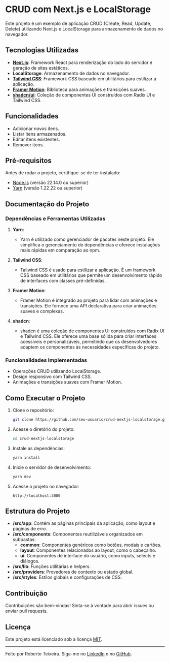 # CRUD com Next.js e LocalStorage

Este projeto é um exemplo de aplicação CRUD (Create, Read, Update, Delete) utilizando Next.js e LocalStorage para armazenamento de dados no navegador.

## Tecnologias Utilizadas

- **[Next.js](https://nextjs.org/)**: Framework React para renderização do lado do servidor e geração de sites estáticos.
- **LocalStorage**: Armazenamento de dados no navegador.
- **[Tailwind CSS](https://tailwindcss.com/)**: Framework CSS baseado em utilitários para estilizar a aplicação.
- **[Framer Motion](https://www.framer.com/motion/)**: Biblioteca para animações e transições suaves.
- **[shadcn/ui](https://ui.shadcn.dev/)**: Coleção de componentes UI construídos com Radix UI e Tailwind CSS.

## Funcionalidades

- Adicionar novos itens.
- Listar itens armazenados.
- Editar itens existentes.
- Remover itens.

## Pré-requisitos

Antes de rodar o projeto, certifique-se de ter instalado:

- [Node.js](https://nodejs.org/) (versão 22.14.0 ou superior)
- [Yarn](https://classic.yarnpkg.com/lang/en/) (versão 1.22.22 ou superior)

## Documentação do Projeto

### Dependências e Ferramentas Utilizadas

1. **Yarn**:

   - Yarn é utilizado como gerenciador de pacotes neste projeto. Ele simplifica o gerenciamento de dependências e oferece instalações mais rápidas em comparação ao npm.

2. **Tailwind CSS**:

   - Tailwind CSS é usado para estilizar a aplicação. É um framework CSS baseado em utilitários que permite um desenvolvimento rápido de interfaces com classes pré-definidas.

3. **Framer Motion**:

   - Framer Motion é integrado ao projeto para lidar com animações e transições. Ele fornece uma API declarativa para criar animações suaves e complexas.

4. **shadcn**:

   - shadcn é uma coleção de componentes UI construídos com Radix UI e Tailwind CSS. Ele oferece uma base sólida para criar interfaces acessíveis e personalizáveis, permitindo que os desenvolvedores adaptem os componentes às necessidades específicas do projeto.

### Funcionalidades Implementadas

- Operações CRUD utilizando LocalStorage.
- Design responsivo com Tailwind CSS.
- Animações e transições suaves com Framer Motion.

## Como Executar o Projeto

1. Clone o repositório:
   ```bash
   git clone https://github.com/seu-usuario/crud-nextjs-localstorage.git
   ```
2. Acesse o diretório do projeto:
   ```bash
   cd crud-nextjs-localstorage
   ```
3. Instale as dependências:
   ```bash
   yarn install
   ```
4. Inicie o servidor de desenvolvimento:
   ```bash
   yarn dev
   ```
5. Acesse o projeto no navegador:
   ```
   http://localhost:3000
   ```

## Estrutura do Projeto

- **/src/app**: Contém as páginas principais da aplicação, como layout e páginas de erro.
- **/src/components**: Componentes reutilizáveis organizados em subpastas:
  - **common**: Componentes genéricos como botões, modais e cartões.
  - **layout**: Componentes relacionados ao layout, como o cabeçalho.
  - **ui**: Componentes de interface do usuário, como inputs, selects e diálogos.
- **/src/lib**: Funções utilitárias e helpers.
- **/src/providers**: Provedores de contexto ou estado global.
- **/src/styles**: Estilos globais e configurações de CSS.

## Contribuição

Contribuições são bem-vindas! Sinta-se à vontade para abrir issues ou enviar pull requests.

## Licença

Este projeto está licenciado sob a licença [MIT](https://opensource.org/licenses/MIT).

---

Feito por Roberto Teixeira.
Siga-me no [LinkedIn](https://www.linkedin.com/in/robertotda/) e no [GitHub](https://github.com/RobertoDev3).
